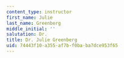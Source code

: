 ```yaml
---
content_type: instructor
first_name: Julie
last_name: Greenberg
middle_initial: ''
salutation: Dr.
title: Dr. Julie Greenberg
uid: 74443f10-a355-af7b-f0ba-ba7dce953f65
---
```

